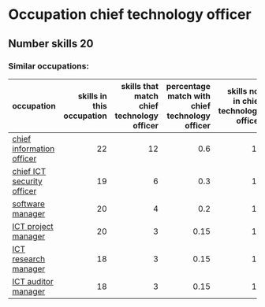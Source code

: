 # Occupation chief technology officer
## Number skills 20
### Similar occupations:
| occupation                                                  |   skills in this occupation |   skills that match chief technology officer |   percentage match with chief technology officer |   skills not in chief technology officer |
|:------------------------------------------------------------|----------------------------:|---------------------------------------------:|-------------------------------------------------:|-----------------------------------------:|
| [chief information officer](chief_information_officer.md)   |                          22 |                                           12 |                                             0.6  |                                       10 |
| [chief ICT security officer](chief_ICT_security_officer.md) |                          19 |                                            6 |                                             0.3  |                                       13 |
| [software manager](software_manager.md)                     |                          20 |                                            4 |                                             0.2  |                                       16 |
| [ICT project manager](ICT_project_manager.md)               |                          20 |                                            3 |                                             0.15 |                                       17 |
| [ICT research manager](ICT_research_manager.md)             |                          18 |                                            3 |                                             0.15 |                                       15 |
| [ICT auditor manager](ICT_auditor_manager.md)               |                          18 |                                            3 |                                             0.15 |                                       15 |
